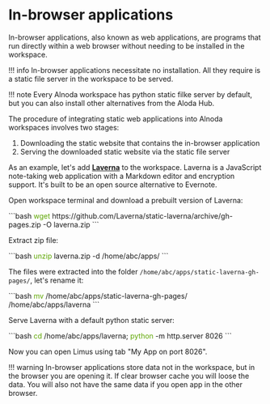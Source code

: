 # In-browser applications 

In-browser applications, also known as web applications, are programs that run directly within a web browser without needing 
to be installed in the workspace. 

!!! info
    In-browser applications necessitate no installation. All they require is a static file server in the workspace to be served.

!!! note
    Every Alnoda workspace has python static filke server by default, but you can also install other alternatives from the Aloda Hub.

The procedure of integrating static web applications into Alnoda workspaces involves two stages:

1. Downloading the static website that contains the in-browser application
2. Serving the downloaded static website via the static file server

As an example, let's add [__Laverna__](https://laverna.cc/index.html) to the workspace. Laverna is a JavaScript note-taking web application with a Markdown editor and encryption support. 
It's built to be an open source alternative to Evernote.

Open workspace terminal and download a prebuilt version of Laverna:

<div class="termy">
```bash
<font color="#5EA702">wget</font> https://github.com/Laverna/static-laverna/archive/gh-pages.zip -O laverna.zip
```
</div>

Extract zip file:

<div class="termy">
```bash
<font color="#5EA702">unzip</font> laverna.zip -d /home/abc/apps/
```
</div>

The files were extracted into the folder `/home/abc/apps/static-laverna-gh-pages/`, let's rename it:

<div class="termy">
```bash
<font color="#5EA702">mv</font> /home/abc/apps/static-laverna-gh-pages/ /home/abc/apps/laverna
```
</div>

Serve Laverna with a default python static server:

<div class="termy">
```bash
<font color="#5EA702">cd</font> /home/abc/apps/laverna; <font color="#5EA702">python</font> -m http.server 8026
```
</div>

Now you can open Limus using tab "My App on port 8026". 

!!! warning 
    In-browser applications store data not in the workspace, but in the browser you are opening it. If clear browser cache 
    you will loose the data. You will also not have the same data if you open app in the other browser. 